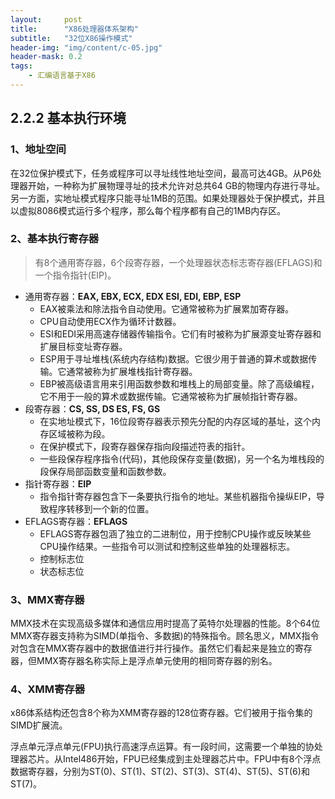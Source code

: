 ```yaml
---
layout:     post
title:      "X86处理器体系架构"
subtitle:   "32位X86操作模式"
header-img: "img/content/c-05.jpg"
header-mask: 0.2
tags:
    - 汇编语言基于X86
---
```




## 2.2.2 基本执行环境

### 1、地址空间

​		在32位保护模式下，任务或程序可以寻址线性地址空间，最高可达4GB。从P6处理器开始，一种称为扩展物理寻址的技术允许对总共64 GB的物理内存进行寻址。另一方面，实地址模式程序只能寻址1MB的范围。如果处理器处于保护模式，并且以虚拟8086模式运行多个程序，那么每个程序都有自己的1MB内存区。

### 2、基本执行寄存器

> 有8个通用寄存器，6个段寄存器，一个处理器状态标志寄存器(EFLAGS)和一个指令指针(EIP)。



- 通用寄存器：**EAX, EBX, ECX, EDX   ESI, EDI, EBP, ESP**
  - EAX被乘法和除法指令自动使用。它通常被称为扩展累加寄存器。
  - CPU自动使用ECX作为循环计数器。
  - ESI和EDI采用高速存储器传输指令。它们有时被称为扩展源变址寄存器和扩展目标变址寄存器。
  - ESP用于寻址堆栈(系统内存结构)数据。它很少用于普通的算术或数据传输。它通常被称为扩展堆栈指针寄存器。
  - EBP被高级语言用来引用函数参数和堆栈上的局部变量。除了高级编程，它不用于一般的算术或数据传输。它通常被称为扩展帧指针寄存器。
- 段寄存器：**CS, SS, DS   ES, FS, GS**  
  - 在实地址模式下，16位段寄存器表示预先分配的内存区域的基址，这个内存区域被称为段。
  - 在保护模式下，段寄存器保存指向段描述符表的指针。
  - 一些段保存程序指令(代码)，其他段保存变量(数据)，另一个名为堆栈段的段保存局部函数变量和函数参数。
- 指针寄存器：**EIP**
  - 指令指针寄存器包含下一条要执行指令的地址。某些机器指令操纵EIP，导致程序转移到一个新的位置。
- EFLAGS寄存器：**EFLAGS**
  - EFLAGS寄存器包涵了独立的二进制位，用于控制CPU操作或反映某些CPU操作结果。一些指令可以测试和控制这些单独的处理器标志。
  - 控制标志位
  - 状态标志位

### 3、MMX寄存器

​		MMX技术在实现高级多媒体和通信应用时提高了英特尔处理器的性能。8个64位MMX寄存器支持称为SIMD(单指令、多数据)的特殊指令。顾名思义，MMX指令对包含在MMX寄存器中的数据值进行并行操作。虽然它们看起来是独立的寄存器，但MMX寄存器名称实际上是浮点单元使用的相同寄存器的别名。

### 4、XMM寄存器

​	x86体系结构还包含8个称为XMM寄存器的128位寄存器。它们被用于指令集的SIMD扩展流。

​	浮点单元浮点单元(FPU)执行高速浮点运算。有一段时间，这需要一个单独的协处理器芯片。从Intel486开始，FPU已经集成到主处理器芯片中。FPU中有8个浮点数据寄存器，分别为ST(0)、ST(1)、ST(2)、ST(3)、ST(4)、ST(5)、ST(6)和ST(7)。